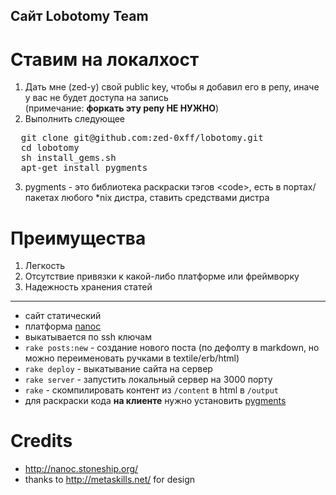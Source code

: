Сайт Lobotomy Team
-------------

Ставим на локалхост
======================
1. Дать мне (zed-у) свой public key, чтобы я добавил его в репу, иначе у вас не будет доступа на запись <br/> (примечание: **форкать эту репу НЕ НУЖНО**)
2. Выполнить следующее
<pre>
  git clone git@github.com:zed-0xff/lobotomy.git
  cd lobotomy
  sh install_gems.sh
  apt-get install pygments
</pre>
3. pygments - это библиотека раскраски тэгов &lt;code&gt;, есть в портах/пакетах любого *nix дистра, ставить средствами дистра

Преимущества
============

1. Легкость
2. Отсутствие привязки к какой-либо платформе или фреймворку
3. Надежность хранения статей

---

* сайт статический
* платформа [nanoc](http://nanoc.stoneship.org/docs/1-introduction/)
* выкатывается по ssh ключам
* `rake posts:new` - создание нового поста (по дефолту в markdown, но можно переименовать ручками в textile/erb/html)
* `rake deploy` - выкатывание сайта на сервер
* `rake server` - запустить локальный сервер на 3000 порту
* `rake` - скомпилировать контент из `/content` в html в `/output`
* для раскраски кода **на клиенте** нужно установить [pygments](http://pygments.org/) 


Credits
========

* http://nanoc.stoneship.org/
* thanks to http://metaskills.net/ for design
